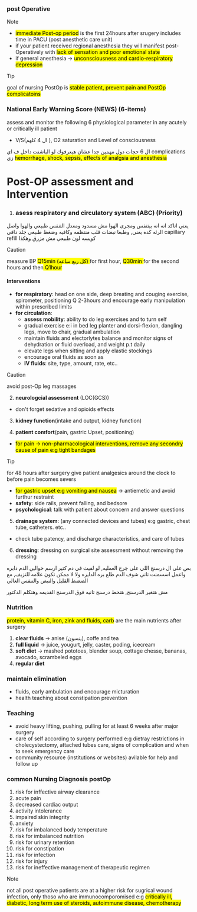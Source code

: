 ### post Operative

> [!NOTE]
> - <mark> immediate Post-op period</mark> is the first 24hours after srugery includes time in PACU (post anesthetic care unit)
> - if your patient received regional anesthesia they will manifest post-Operatively with <mark>lack of sensation and poor emotional state</mark>
> - if general anesthesia -> <mark> unconsciousness and cardio-respiratory depression</mark>

> [!TIP]
> goal of nursing PostOp is <mark>stable patient, prevent pain and PostOp complicatoins</mark>

### National Early Warning Score (NEWS) (6-items)
assess and monitor the following 6 physiological parameter in any acutely or critically ill patient
- V/S(ال 4 كلهم ), O2 saturation and Level of consciousness

ال 6 حجات دول مهمين جدا عشان هيعرفوك  لو الباشنت داخل ف اي complications زي <mark>hemorrhage, shock, sepsis, effects of analgsia and anesthesia</mark>

# Post-OP assessment and Intervention

1. ### **asess respiratory and circulatory system** (ABC) (Priority)
يعني اتاكد انه انه بيتنفس ومجرى الهوا مش مسدود ومعدل التنفس طبيعي والهوا واصل الرئه كده يعني, وطبعا نبضات قلب منتظمه وكافيه وضغط طبيعي جلد دافي capillary refill كويسه لون طبيعي مش مزرق وهكذا

> [!caution]
> measure BP <mark>Q15min (كل ربع ساعه) </mark> for first hour, <mark> Q30min </mark> for the second hours and then<mark> Q1hour</mark>

#### Interventions
- **for respiratory**: head on one side, deep breating and couging exercise, spirometer, positioning Q 2-3hours and encourage early manipulation within prescribed limits
- **for circulation**:
    - **assess mobility**: ability to do leg exercises and to turn self
    - gradual exercise e:i in bed leg planter and dorsi-flexion, dangling legs, move to chair, gradual ambulation
    - maintain fluids and electorlytes balance and monitor signs of dehydration or fluid overload, and weight p.t daily
    - elevate legs when sitting and apply elastic stockings
    - encourage oral fluids as soon as 
    - **IV fluids**: site, type, amount, rate, etc..

> [!caution]
> avoid post-Op leg massages

2. **neurologcial assessment** (LOC(GCS))
- don't forget sedative and opioids effects

3. **kidney function**(intake and output, kidney function)

4. **patient comfort**(pain, gastric Upset, positioning) 
- <mark>for pain<mark> -> non-pharmacological interventions, remove any secondry cause of pain e:g tight bandages

> [!TIP]
> for 48 hours after surgery give patient analgesics around the clock to before pain becomes severs

- <mark>for gastric upset e:g vomiting and nausea</mark> -> antiemetic and avoid furthur restraint
- **safety**: side rails, prevent falling, and bedsore
- **psychological**: talk with patient about concern and answer questions

5. **drainage system**: (any connected devices and tubes) e:g gastric, chest tube, catheters. etc..
- check tube patency, and discharge characteristics, and care of tubes

6. **dressing**: dressing on surgical site assessment without removing the dressing 

بص على ال درسنج اللي على جرح العمليه, لو لقيت في دم كتير ارسم حوالين الدم دابره واعمل اسسمنت تاني شوف الدم طلع بره الدايره ولا لا ممكن تكون علامه للنزيف, مع الضضط القليل والنبض والتنفس العالي

مش هتغير الدرسنج, هتحط درسنج تانيه فوق الدرسنج القديمه وهتكلم الدكتور


### Nutrition
<mark>protein, vitamin C, iron, zink and fluids, carb</mark> are the main nutrients  after surgery

1. **clear fluids** -> anise (ينسون), coffe and tea
2. **full liquid** -> juice, yougurt, jelly, caster, poding, icecream
3. **soft diet** -> mashed pototoes, blender soup, cottage chesse, bananas, avocado, scrambeled eggs
4. **regular diet**

### maintain elimination
- fluids, early ambulation and encourage micturation
- health teaching about constipation prevention

### Teaching
- avoid heavy lifting, pushing, pulling for at least 6 weeks after major surgery
- care of self according to surgery performed e:g dietray restrictions in cholecystectomy, attached tubes care, signs of complication and when to seek emergency care
- community resource (institutions or websites) avilable for help and follow up

### common Nursing Diagnosis postOp
1. risk for inffective airway clearance
2. acute pain
3. decreased cardiac output
4. activity intolerance
5. impaired skin integrity
6. anxiety
7. risk for imbalanced body temperature
8. risk for imbalanced nutrition
9. risk for urinary retention
10. risk for constipation
11. risk for infection
12. risk for injury
13. risk for ineffective management of therapeutic regimen

> [!NOTE]
> not all post operative patients are at a higher risk for sugrical wound infection, only thoso who are immunocomporomised e:g <mark>critically ill, diabetic, long term use of steroids, autoimmune disease, chemotherapy</mark>
